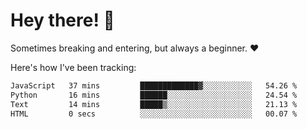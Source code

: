 # Hey there! 👋
Sometimes breaking and entering, but always a beginner. ❤️

Here's how I've been tracking:
<!--START_SECTION:waka-->

```txt
JavaScript   37 mins         █████████████▓░░░░░░░░░░░   54.26 %
Python       16 mins         ██████░░░░░░░░░░░░░░░░░░░   24.54 %
Text         14 mins         █████▒░░░░░░░░░░░░░░░░░░░   21.13 %
HTML         0 secs          ░░░░░░░░░░░░░░░░░░░░░░░░░   00.07 %
```

<!--END_SECTION:waka-->
